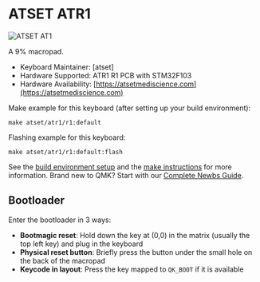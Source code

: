 # ATSET ATR1

![ATSET AT1](https://imgur.com/fu0iXD0.jpg)

A 9% macropad.

* Keyboard Maintainer: [atset]
* Hardware Supported: ATR1 R1 PCB with STM32F103
* Hardware Availability: [https://atsetmediscience.com](https://atsetmediscience.com)

Make example for this keyboard (after setting up your build environment):

    make atset/atr1/r1:default
Flashing example for this keyboard:
	
	make atset/atr1/r1:default:flash

See the [build environment setup](https://docs.qmk.fm/#/getting_started_build_tools) and the [make instructions](https://docs.qmk.fm/#/getting_started_make_guide) for more information.
Brand new to QMK? Start with our [Complete Newbs Guide](https://docs.qmk.fm/#/newbs).

## Bootloader

Enter the bootloader in 3 ways:

* **Bootmagic reset**: Hold down the key at (0,0) in the matrix (usually the top left key) and plug in the keyboard
* **Physical reset button**: Briefly press the button under the small hole on the back of the macropad
* **Keycode in layout**: Press the key mapped to `QK_BOOT` if it is available
